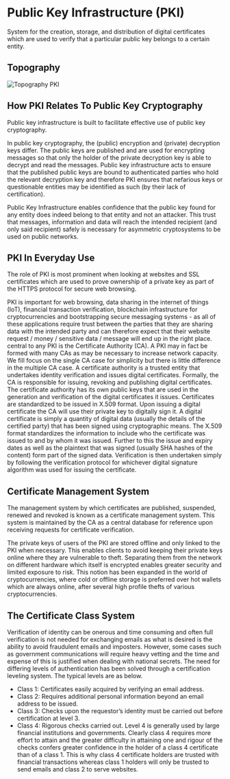 # Public Key Infrastructure (PKI)
 System for the creation, storage, and distribution of digital certificates which are used to verify that a particular public key belongs to a certain entity.
 
 ## Topography 
![Topography PKI](https://user-images.githubusercontent.com/84944319/151466372-ee4d6c9b-b3dc-4d30-985e-280b5c71bfc2.jpg)

## How PKI Relates To Public Key Cryptography
Public key infrastructure is built to facilitate effective use of public key cryptography.

In public key cryptography, the (public) encryption and (private) decryption keys differ. The public keys are published and are used for encrypting messages so that only the holder of the private decryption key is able to decrypt and read the messages. Public key infrastructure acts to ensure that the published public keys are bound to authenticated parties who hold the relevant decryption key and therefore PKI ensures that nefarious keys or questionable entities may be identified as such (by their lack of certification).

Public Key Infrastructure enables confidence that the public key found for any entity does indeed belong to that entity and not an attacker. This trust that messages, information and data will reach the intended recipient (and only said recipient) safely is necessary for asymmetric cryptosystems to be used on public networks.

## PKI In Everyday Use
The role of PKI is most prominent when looking at websites and SSL certificates which are used to prove ownership of a private key as part of the HTTPS protocol for secure web browsing.

PKI is important for web browsing, data sharing in the internet of things (IoT), financial transaction verification, blockchain infrastructure for cryptocurrencies and bootstrapping secure messaging systems - as all of these applications require trust between the parties that they are sharing data with the intended party and can therefore expect that their website request / money / sensitive data / message will end up in the right place.
central to any PKI is the Certificate Authority (CA). A PKI may in fact be formed with many CAs as may be necessary to increase network capacity. We fill focus on the single CA case for simplicity but there is little difference in the multiple CA case. A certificate authority is a trusted entity that undertakes identity verification and issues digital certificates. Formally, the CA is responsible for issuing, revoking and publishing digital certificates.
The certificate authority has its own public keys that are used in the generation and verification of the digital certificates it issues. Certificates are standardized to be issued in X.509 format. Upon issuing a digital certificate the CA will use their private key to digitally sign it. A digital certificate is simply a quantity of digital data (usually the details of the certified party) that has been signed using cryptographic means. The X.509 format standardizes the information to include who the certificate was issued to and by whom it was issued. Further to this the issue and expiry dates as well as the plaintext that was signed (usually SHA hashes of the content) form part of the signed data. Verification is then undertaken simply by following the verification protocol for whichever digital signature algorithm was used for issuing the certificate.

## Certificate Management System
The management system by which certificates are published, suspended, renewed and revoked is known as a certificate management system. This system is maintained by the CA as a central database for reference upon receiving requests for certificate verification.

The private keys of users of the PKI are stored offline and only linked to the PKI when necessary. This enables clients to avoid keeping their private keys online where they are vulnerable to theft. Separating them from the network on different hardware which itself is encrypted enables greater security and limited exposure to risk. This notion has been expanded in the world of cryptocurrencies, where cold or offline storage is preferred over hot wallets which are always online, after several high profile thefts of various cryptocurrencies.

## The Certificate Class System
Verification of identity can be onerous and time consuming and often full verification is not needed for exchanging emails as what is desired is the ability to avoid fraudulent emails and imposters. However, some cases such as government communications will require heavy vetting and the time and expense of this is justified when dealing with national secrets. The need for differing levels of authentication has been solved through a certification leveling system. The typical levels are as below.

* Class 1: Certificates easily acquired by verifying an email address.
* Class 2: Requires additional personal information beyond an email address to be issued.
* Class 3: Checks upon the requestor’s identity must be carried out before certification at level 3.
* Class 4: Rigorous checks carried out. 
Level 4 is generally used by large financial institutions and governments.
Clearly class 4 requires more effort to attain and the greater difficulty in attaining one and rigour of the checks confers greater confidence in the holder of a class 4 certificate than of a class 1. This is why class 4 certificate holders are trusted with financial transactions whereas class 1 holders will only be trusted to send emails and class 2 to serve websites.
